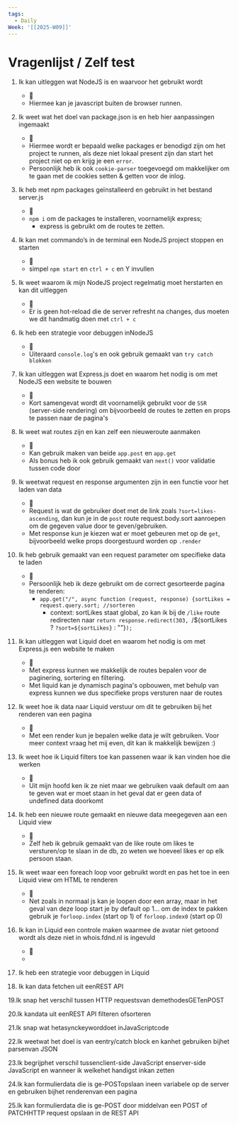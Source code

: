```yaml
---
tags:
  - Daily
Week: '[[2025-W09]]'
---
```

# Vragenlijst / Zelf test

1. Ik kan uitleggen wat NodeJS is en waarvoor het gebruikt wordt
	- 🍗
	- Hiermee kan je javascript buiten de browser runnen.
2. Ik weet wat het doel van package.json is en heb hier aanpassingen ingemaakt
	- 🍗
	- Hiermee wordt er bepaald welke packages er benodigd zijn om het project te runnen, als deze niet lokaal present zijn dan start het project niet op en krijg je een `error`.
	- Persoonlijk  heb ik ook `cookie-parser` toegevoegd om makkelijker om te gaan met de cookies setten & getten voor de inlog.
3. Ik heb met npm packages geïnstalleerd en gebruikt in het bestand server.js
	- 🍗
	- `npm i` om de packages te installeren, voornamelijk express;
		- express is gebruikt om de routes te zetten.
4. Ik kan met commando’s in de terminal een NodeJS project stoppen en starten
	- 🍗
	- simpel `npm start` en `ctrl + c` en Y invullen
5. Ik weet waarom ik mijn NodeJS project regelmatig moet herstarten en kan dit uitleggen
	- 🍗
	- Er is geen hot-reload die de server refresht na changes, dus moeten we dit handmatig doen met `ctrl + c`
6. Ik heb een strategie voor debuggen inNodeJS
	- 🍗
	- Uiteraard `console.log`'s en ook gebruik gemaakt van `try catch blokken`
7. Ik kan uitleggen wat Express.js doet en waarom het nodig is om met NodeJS een website te bouwen
	- 🍗
	- Kort samengevat wordt dit voornamelijk gebruikt voor de `SSR` (server-side rendering) om bijvoorbeeld de routes te zetten en props te passen naar de pagina's
8. Ik weet wat routes zijn en kan zelf een nieuweroute aanmaken
	- 🍗
	- Kan gebruik maken van beide `app.post` en `app.get`
	- Als bonus heb ik ook gebruik gemaakt van `next()` voor validatie tussen code door
9. Ik weetwat request en response argumenten zijn in een functie voor het laden van data
	- 🍗
	- Request is wat de gebruiker doet met de link zoals `?sort=likes-ascending`, dan kun je in de `post` route request.body.sort aanroepen om de gegeven value door te geven/gebruiken.
	- Met response kun je kiezen wat er moet gebeuren met op de `get`, bijvoorbeeld welke props doorgestuurd worden op `.render`
10. Ik heb gebruik gemaakt van een request parameter om specifieke data te laden
	- 🍗
	- Persoonlijk heb ik deze gebruikt om de correct gesorteerde pagina te renderen:
		- `app.get("/", async function (request, response) {sortLikes = request.query.sort; //sorteren`
			- context: sortLikes staat global, zo kan ik bij de `/like` route redirecten naar `return response.redirect(303, `/\${sortLikes ? `?sort=${sortLikes}` : ""}`);`
11. Ik kan uitleggen wat Liquid doet en waarom het nodig is om met Express.js een website te maken
	- 🍗
	- Met express kunnen we makkelijk de routes bepalen voor de paginering, sortering en filtering.
	- Met liquid kan je dynamisch pagina's opbouwen, met behulp van express kunnen we dus specifieke props versturen naar de routes
12. Ik weet hoe ik data naar Liquid verstuur om dit te gebruiken bij het renderen van een pagina
	- 🍗
	- Met een render kun je bepalen welke data je wilt gebruiken. Voor meer context vraag het mij even, dit kan ik makkelijk bewijzen :)

13. Ik weet hoe ik Liquid filters toe kan passenen waar ik kan vinden hoe die werken
	- 🍗
	- Uit mijn hoofd ken ik ze niet maar we gebruiken vaak default om aan te geven wat er moet staan in het geval dat er geen data of undefined data doorkomt
14. Ik heb een nieuwe route gemaakt en nieuwe data meegegeven aan een Liquid view
	- 🍗
	- Zelf heb ik gebruik gemaakt van de like route om likes te versturen/op te slaan in de db, zo weten we hoeveel likes er op elk persoon staan.
15. Ik weet waar een foreach loop voor gebruikt wordt en pas het toe in een Liquid view om HTML te renderen
	- 🍗
	- Net zoals in normaal js kan je loopen door een array, maar in het geval van deze loop start je by default op 1... om de index te pakken gebruik je `forloop.index` (start op 1) of `forloop.index0` (start op 0)
16. Ik kan in Liquid een controle maken waarmee de avatar niet getoond wordt als deze niet in whois.fdnd.nl is ingevuld
	- 🍗
	- 
17. Ik heb een strategie voor debuggen in Liquid

18. Ik kan data fetchen uit eenREST API

19.Ik snap het verschil tussen HTTP requestsvan demethodesGETenPOST

20.Ik kandata uit eenREST API filteren ofsorteren

21.Ik snap wat hetasynckeyworddoet inJavaScriptcode

22.Ik weetwat het doel is van eentry/catch block en kanhet gebruiken bijhet parsenvan JSON

23.Ik begrijphet verschil tussenclient-side JavaScript enserver-side JavaScript en wanneer ik welkehet handigst inkan zetten

24.Ik kan formulierdata die is ge-POSTopslaan ineen variabele op de server en gebruiken bijhet renderenvan een pagina

25.Ik kan formulierdata die is ge-POST door middelvan een POST of PATCHHTTP request opslaan in de REST API